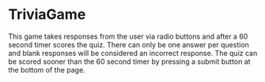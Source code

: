 # TriviaGame

This game takes responses from the user via radio buttons and after a 60 second timer scores the quiz.  There can only be one answer per question and blank responses will be considered an incorrect response.  The quiz can be scored sooner than the 60 second timer by pressing a submit button at the bottom of the page. 